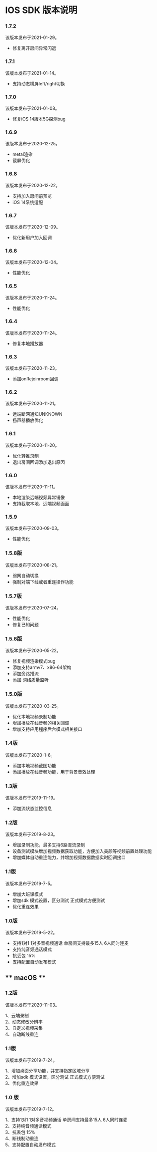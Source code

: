 # IOS SDK 版本说明


### 1.7.2

该版本发布于2021-01-29。

* 修复离开房间异常闪退

### 1.7.1

该版本发布于2021-01-14。

* 支持动态横屏left/right切换

### 1.7.0

该版本发布于2021-01-08。

* 修复iOS 14版本5G探测bug


### 1.6.9

该版本发布于2020-12-25。

* metal渲染
* 截屏优化

### 1.6.8

该版本发布于2020-12-22。

* 支持加入房间前预览
* iOS 14系统适配

### 1.6.7

该版本发布于2020-12-09。

* 优化新用户加入回调

### 1.6.6

该版本发布于2020-12-04。

* 性能优化


### 1.6.5

该版本发布于2020-11-24。

* 性能优化

### 1.6.4

该版本发布于2020-11-24。

* 修复本地播放器


### 1.6.3

该版本发布于2020-11-23。

* 添加onRejoinroom回调


### 1.6.2

该版本发布于2020-11-21。  

* 远端断网通知UNKNOWN
* 扬声器播放优化


### 1.6.1

该版本发布于2020-11-20。  

* 优化转推录制
* 退出房间回调添加退出原因

### 1.6.0

该版本发布于2020-11-11。  

* 本地渲染远端视频异常镜像
* 支持截取本地、远端视频画面

### 1.5.9

该版本发布于2020-09-03。  

* 性能优化

### 1.5.8版

该版本发布于2020-08-21。   

* 弱网自动切换
* 强制对端下线或者重连操作功能

### 1.5.7版

该版本发布于2020-07-24。   

* 性能优化
* 修复已知问题


### 1.5.6版

该版本发布于2020-05-22。  

* 修复视频渲染模式bug
* 添加支持armv7、x86-64架构
* 添加旁路推流
* 添加 网络质量监听


### 1.5.0版

该版本发布于2020-03-25。  

* 优化本地视频录制功能
* 增加播放在线音频的相关回调
* 增加支持应用程序后台模式相关接口

### 1.4版

该版本发布于2020-1-6。  

* 添加本地视频截图功能
* 添加播放在线音频功能，用于背景音效处理


### 1.3版

该版本发布于2019-11-19。  

* 添加流状态监控信息


### 1.2版

该版本发布于2019-8-23。  

* 增加录制功能，最多支持6路混流录制
* 设备测试模块增加视频数据获取功能，方便加入美颜等视频前置处理功能
* 增加媒体自动重连能力，并增加视频数据数据实时回调接口

### 1.1版

该版本发布于2019-7-5。  

* 增加大班课模式
* 增加sdk 模式设置，区分测试 正式模式方便测试
* 优化重连效果


### 1.0版

该版本发布于2019-5-22。      

* 支持1对1 1对多音视频通话  单房间支持最多15人 6人同时连麦
* 支持纯音频通话模式
* 抗丢包 15%  
* 支持配置自动发布模式

## ** macOS **

###  1.2版

该版本发布于2020-11-03。      

1、云端录制    
2、动态修改分辨率    
3、自定义视频采集    
4、自动断线重连    


###  1.1版

该版本发布于2019-7-24。  

1、增加桌面分享功能，并支持指定区域分享    
2、增加sdk 模式设置，区分测试 正式模式方便测试    
3、优化重连效果    

### 1.0 版

该版本发布于2019-7-12。  

1、支持1对1 1对多音视频通话 单房间支持最多15人 6人同时连麦    
2、支持纯音频通话模式    
3、抗丢包 15%    
4、断线制动重连    
5、支持配置自动发布模式   
